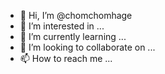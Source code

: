 - 👋 Hi, I’m @chomchomhage
- 👀 I’m interested in ...
- 🌱 I’m currently learning ...
- 💞️ I’m looking to collaborate on ...
- 📫 How to reach me ...

<!---
chomchomhage/chomchomhage is a ✨ special ✨ repository because its `README.md` (this file) appears on your GitHub profile.
You can click the Preview link to take a look at your changes.
--->
